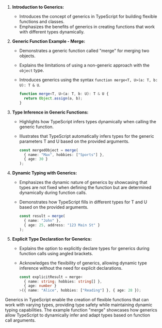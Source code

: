 1. **Introduction to Generics:**

   - Introduces the concept of generics in TypeScript for building flexible functions and classes.
   - Emphasizes the benefits of generics in creating functions that work with different types dynamically.

2. **Generic Function Example - Merge:**

   - Demonstrates a generic function called "merge" for merging two objects.
   - Explains the limitations of using a non-generic approach with the `object` type.
   - Introduces generics using the syntax `function merge<T, U>(a: T, b: U): T & U`.

     ```typescript
     function merge<T, U>(a: T, b: U): T & U {
       return Object.assign(a, b);
     }
     ```

3. **Type Inference in Generic Functions:**

   - Highlights how TypeScript infers types dynamically when calling the generic function.
   - Illustrates that TypeScript automatically infers types for the generic parameters T and U based on the provided arguments.

     ```typescript
     const mergedObject = merge(
       { name: "Max", hobbies: ["Sports"] },
       { age: 30 }
     );
     ```

4. **Dynamic Typing with Generics:**

   - Emphasizes the dynamic nature of generics by showcasing that types are not fixed when defining the function but are determined dynamically during function calls.
   - Demonstrates how TypeScript fills in different types for T and U based on the provided arguments.

     ```typescript
     const result = merge(
       { name: "John" },
       { age: 25, address: "123 Main St" }
     );
     ```

5. **Explicit Type Declaration for Generics:**

   - Explains the option to explicitly declare types for generics during function calls using angled brackets.
   - Acknowledges the flexibility of generics, allowing dynamic type inference without the need for explicit declarations.

     ```typescript
     const explicitResult = merge<
       { name: string; hobbies: string[] },
       { age: number }
     >({ name: "Alice", hobbies: ["Reading"] }, { age: 28 });
     ```

Generics in TypeScript enable the creation of flexible functions that can work with varying types, providing type safety while maintaining dynamic typing capabilities. The example function "merge" showcases how generics allow TypeScript to dynamically infer and adapt types based on function call arguments.
